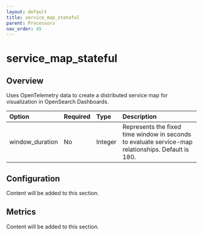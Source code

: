 ```yaml
---
layout: default
title: service_map_stateful
parent: Processors
nav_order: 45
---
```


# service_map_stateful

## Overview

Uses OpenTelemetry data to create a distributed service map for visualization in OpenSearch Dashboards.

Option | Required | Type | Description
:--- | :--- | :--- | :---
window_duration | No | Integer | Represents the fixed time window in seconds to evaluate service-map relationships. Default is 180.

## Configuration

Content will be added to this section.

## Metrics

Content will be added to this section.